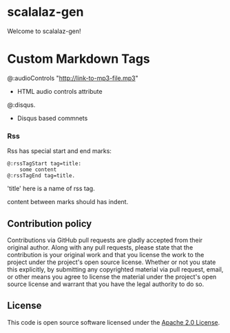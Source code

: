 # scalalaz-gen #

Welcome to scalalaz-gen!

# Custom Markdown Tags #

@:audioControls "http://link-to-mp3-file.mp3"

- HTML audio controls attribute

@:disqus.

- Disqus based commnets

### Rss

Rss has special start and end marks:
```
@:rssTagStart tag=title:
    some content
@:rssTagEnd tag=title.
```
'title' here is a name of rss tag.

content between marks should has indent.  


## Contribution policy ##

Contributions via GitHub pull requests are gladly accepted from their original author. Along with any pull requests, please state that the contribution is your original work and that you license the work to the project under the project's open source license. Whether or not you state this explicitly, by submitting any copyrighted material via pull request, email, or other means you agree to license the material under the project's open source license and warrant that you have the legal authority to do so.

## License ##

This code is open source software licensed under the [Apache 2.0 License](http://www.apache.org/licenses/LICENSE-2.0.html).
